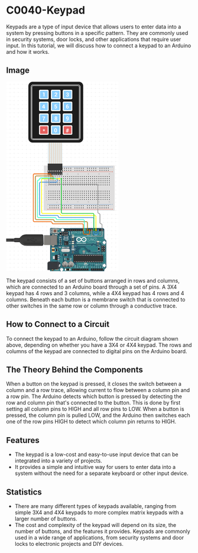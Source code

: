 # C0040-Keypad

Keypads are a type of input device that allows users to enter data into a system by pressing buttons in a specific pattern. They are commonly used in security systems, door locks, and other applications that require user input. In this tutorial, we will discuss how to connect a keypad to an Arduino and how it works.

## Image

![IMG](IMG/IMG.png)

The keypad consists of a set of buttons arranged in rows and columns, which are connected to an Arduino board through a set of pins. A 3X4 keypad has 4 rows and 3 columns, while a 4X4 keypad has 4 rows and 4 columns. Beneath each button is a membrane switch that is connected to other switches in the same row or column through a conductive trace.

## How to Connect to a Circuit

To connect the keypad to an Arduino, follow the circuit diagram shown above, depending on whether you have a 3X4 or 4X4 keypad. The rows and columns of the keypad are connected to digital pins on the Arduino board.

## The Theory Behind the Components

When a button on the keypad is pressed, it closes the switch between a column and a row trace, allowing current to flow between a column pin and a row pin. The Arduino detects which button is pressed by detecting the row and column pin that's connected to the button. This is done by first setting all column pins to HIGH and all row pins to LOW. When a button is pressed, the column pin is pulled LOW, and the Arduino then switches each one of the row pins HIGH to detect which column pin returns to HIGH.

## Features

- The keypad is a low-cost and easy-to-use input device that can be integrated into a variety of projects.
- It provides a simple and intuitive way for users to enter data into a system without the need for a separate keyboard or other input device.

## Statistics

- There are many different types of keypads available, ranging from simple 3X4 and 4X4 keypads to more complex matrix keypads with a larger number of buttons.
- The cost and complexity of the keypad will depend on its size, the number of buttons, and the features it provides. Keypads are commonly used in a wide range of applications, from security systems and door locks to electronic projects and DIY devices.
